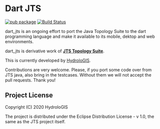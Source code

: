 # Dart JTS

[![pub package](https://img.shields.io/pub/v/dart_jts.svg)](https://pub.dev/packages/dart_jts)
[![Build Status](https://github.com/moovida/dart_jts/actions/workflows/test.yml/badge.svg)](https://github.com/moovida/dart_jts/actions/workflows/test.yml)

dart_jts is an ongoing effort to port the Java Topology Suite to the dart programming language and make it available to its mobile, dektop and web environments.

dart_jts is derivative work of __[JTS Topology Suite](https://github.com/locationtech/jts)__.

This is currently developed by [HydroloGIS](https://www.hydrologis.com).

Contributions are very welcome. Please, if you port some code over from JTS java, also bring in the testcases. Without them we will not accept the pull requests. Thank you!

## Project License

Copyright (C) 2020 HydroloGIS

The project is distributed under the Eclipse Distribution License - v 1.0, the same as the JTS project itself.


